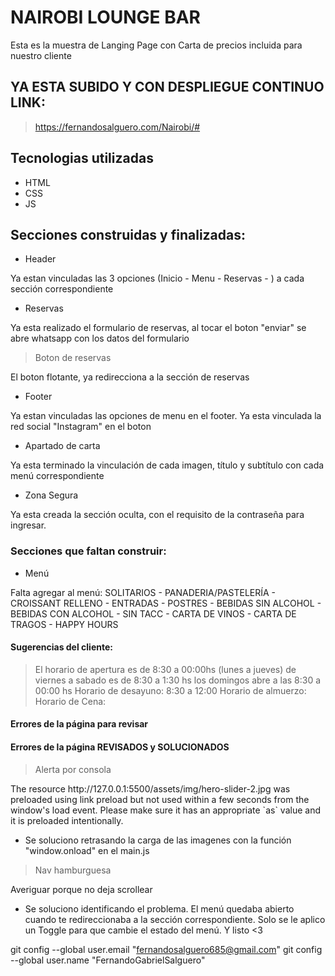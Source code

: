 # NAIROBI LOUNGE BAR
<p>
Esta es la muestra de Langing Page con Carta de precios incluida para nuestro cliente
<p>

## YA ESTA SUBIDO Y CON DESPLIEGUE CONTINUO LINK:
> https://fernandosalguero.com/Nairobi/#

## Tecnologias utilizadas
- HTML
- CSS
- JS

## Secciones construidas y finalizadas:
* Header
<p>
Ya estan vinculadas las 3 opciones (Inicio - Menu - Reservas - ) a cada sección correspondiente
<p>

* Reservas
<p>
Ya esta realizado el formulario de reservas, al tocar el boton "enviar" se abre whatsapp con los datos del formulario
<p>

> Boton de reservas
<p>
El boton flotante, ya redirecciona a la sección de reservas
<p>

* Footer
<p>
Ya estan vinculadas las opciones de menu en el footer. Ya esta vinculada la red social "Instagram" en el boton
<p>

* Apartado de carta
<p>
Ya esta terminado la vinculación de cada imagen, título y subtítulo con cada menú correspondiente
<p>

* Zona Segura
<p>
Ya esta creada la sección oculta, con el requisito de la contraseña para ingresar.
<p>

### Secciones que faltan construir:

* Menú
<p>
Falta agregar al menú: SOLITARIOS - PANADERIA/PASTELERÍA - CROISSANT RELLENO - ENTRADAS - POSTRES - BEBIDAS SIN ALCOHOL - BEBIDAS CON ALCOHOL - SIN TACC - CARTA DE VINOS - CARTA DE TRAGOS - HAPPY HOURS
<p>


#### Sugerencias del cliente:
> El horario de apertura es de 8:30 a 00:00hs (lunes  a jueves) de viernes a sabado es de 8:30 a 1:30 hs los domingos abre a las 8:30 a 00:00 hs 
> Horario de desayuno: 8:30 a 12:00
> Horario de almuerzo:
> Horario de Cena: 



#### Errores de la página para revisar




#### Errores de la página REVISADOS y SOLUCIONADOS
> Alerta por consola
<p>
The resource http://127.0.0.1:5500/assets/img/hero-slider-2.jpg was preloaded using link preload but not used within a few seconds from the window's load event. Please make sure it has an appropriate `as` value and it is preloaded intentionally.
<p>

- Se soluciono retrasando la carga de las imagenes con la función "window.onload" en el main.js

> Nav hamburguesa
<p>
Averiguar porque no deja scrollear
<p>

- Se soluciono identificando el problema. El menú quedaba abierto cuando te redireccionaba a la sección correspondiente. Solo se le aplico un Toggle para que cambie el estado del menú. Y listo <3




 git config --global user.email "fernandosalguero685@gmail.com"
 git config --global user.name "FernandoGabrielSalguero"
